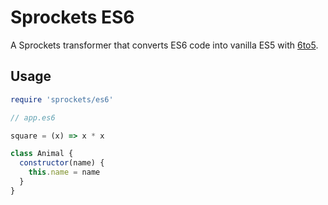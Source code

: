 # Sprockets ES6

A Sprockets transformer that converts ES6 code into vanilla ES5 with [6to5](https://6to5.github.io).

## Usage

``` ruby
require 'sprockets/es6'
```

``` js
// app.es6

square = (x) => x * x

class Animal {
  constructor(name) {
    this.name = name
  }
}
```
